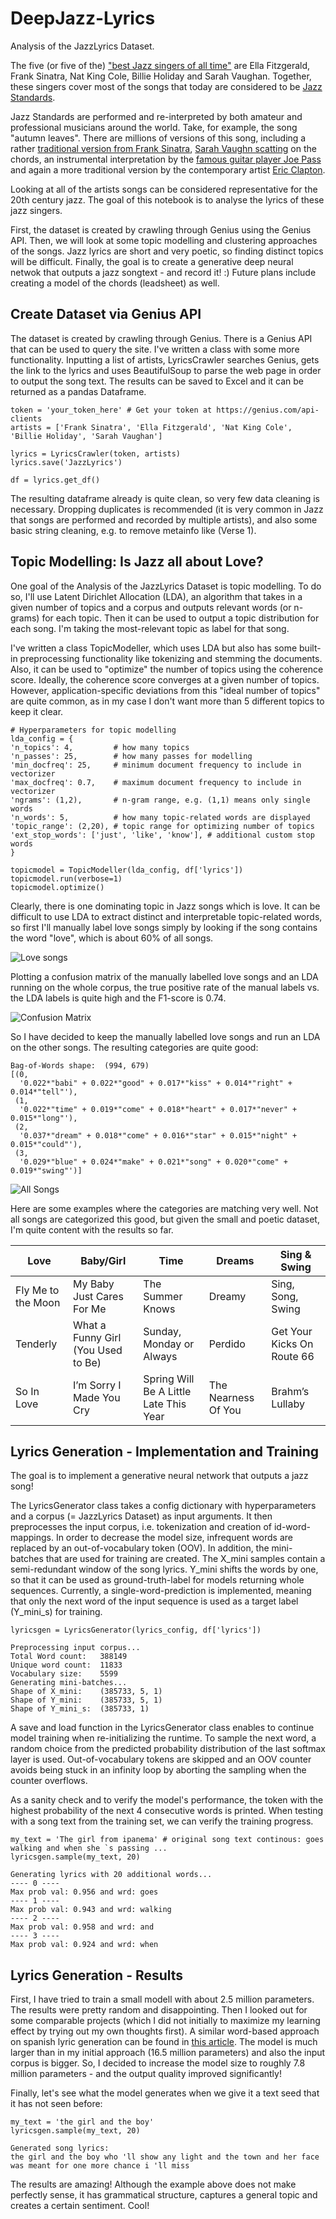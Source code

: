 # DeepJazz-Lyrics
Analysis of the JazzLyrics Dataset.

The five (or five of the) ["best Jazz singers of all time"](https://www.udiscovermusic.com/stories/50-best-jazz-singers/) are Ella Fitzgerald, Frank Sinatra, Nat King Cole, Billie Holiday and Sarah Vaughan. Together, these singers cover most of the songs that today are considered to be [Jazz Standards](https://en.wikipedia.org/wiki/Jazz_standard). 

Jazz Standards are performed and re-interpreted by both amateur and professional musicians around the world. Take, for example, the song "autumn leaves". There are millions of versions of this song, including a rather [traditional version from Frank Sinatra](https://youtu.be/AO-H9Ni5NiQ?t=40), [Sarah Vaughn scatting](https://youtu.be/5cZG2WnXPgk?t=40) on the chords, an instrumental interpretation by the [famous guitar player Joe Pass](https://youtu.be/795sG19cPmU) and again a more traditional version by the contemporary artist [Eric Clapton](https://youtu.be/UQlFOX0YKlQ). 

Looking at all of the artists songs can be considered representative for the 20th century jazz. The goal of this notebook is to analyse the lyrics of these jazz singers. 

First, the dataset is created by crawling through Genius using the Genius API. Then, we will look at some topic modelling and clustering approaches of the songs. Jazz lyrics are short and very poetic, so finding distinct topics will be difficult. Finally, the goal is to create a generative deep neural netwok that outputs a jazz songtext - and record it! :) Future plans include creating a model of the chords (leadsheet) as well.   

## Create Dataset via Genius API

The dataset is created by crawling through Genius. There is a Genius API that can be used to query the site. I've written a class with some more functionality. Inputting a list of artists, LyricsCrawler searches Genius, gets the link to the lyrics and uses BeautifulSoup to parse the web page in order to output the song text. The results can be saved to Excel and it can be returned as a pandas Dataframe. 

```
token = 'your_token_here' # Get your token at https://genius.com/api-clients
artists = ['Frank Sinatra', 'Ella Fitzgerald', 'Nat King Cole', 'Billie Holiday', 'Sarah Vaughan']

lyrics = LyricsCrawler(token, artists)
lyrics.save('JazzLyrics')

df = lyrics.get_df()
```
The resulting dataframe already is quite clean, so very few data cleaning is necessary. Dropping duplicates is recommended (it is very common in Jazz that songs are performed and recorded by multiple artists), and also some basic string cleaning, e.g. to remove metainfo like (Verse 1).

## Topic Modelling: Is Jazz all about Love?

One goal of the Analysis of the JazzLyrics Dataset is topic modelling. To do so, I'll use Latent Dirichlet Allocation (LDA), an algorithm that takes in a given number of topics and a corpus and outputs relevant words (or n-grams) for each topic. Then it can be used to output a topic distribution for each song. I'm taking the most-relevant topic as label for that song. 

I've written a class TopicModeller, which uses LDA but also has some built-in preprocessing functionality like tokenizing and stemming the documents. Also, it can be used to "optimize" the number of topics using the coherence score. Ideally, the coherence score converges at a given number of topics. However, application-specific deviations from this "ideal number of topics" are quite common, as in my case I don't want more than 5 different topics to keep it clear.

```
# Hyperparameters for topic modelling
lda_config = {
'n_topics': 4,         # how many topics
'n_passes': 25,        # how many passes for modelling
'min_docfreq': 25,     # minimum document frequency to include in vectorizer
'max_docfreq': 0.7,    # maximum document frequency to include in vectorizer
'ngrams': (1,2),       # n-gram range, e.g. (1,1) means only single words
'n_words': 5,          # how many topic-related words are displayed
'topic_range': (2,20), # topic range for optimizing number of topics
'ext_stop_words': ['just', 'like', 'know'], # additional custom stop words
}

topicmodel = TopicModeller(lda_config, df['lyrics'])
topicmodel.run(verbose=1)
topicmodel.optimize()
```

Clearly, there is one dominating topic in Jazz songs which is love. It can be difficult to use LDA to extract distinct and interpretable topic-related words, so first I'll manually label love songs simply by looking if the song contains the word "love", which is about 60% of all songs. 

![Love songs](/pics/love_labels.png)

Plotting a confusion matrix of the manually labelled love songs and an LDA running on the whole corpus, the true positive rate of the manual labels vs. the LDA labels is quite high and the F1-score is 0.74. 

![Confusion Matrix](/pics/confusion_matrix.png)

So I have decided to keep the manually labelled love songs and run an LDA on the other songs. The resulting categories are quite good:

```
Bag-of-Words shape:  (994, 679)
[(0,
  '0.022*"babi" + 0.022*"good" + 0.017*"kiss" + 0.014*"right" + 0.014*"tell"'),
 (1,
  '0.022*"time" + 0.019*"come" + 0.018*"heart" + 0.017*"never" + 0.015*"long"'),
 (2,
  '0.037*"dream" + 0.018*"come" + 0.016*"star" + 0.015*"night" + 0.015*"could"'),
 (3,
  '0.029*"blue" + 0.024*"make" + 0.021*"song" + 0.020*"come" + 0.019*"swing"')]
```

![All Songs](/pics/all_labels.png)

Here are some examples where the categories are matching very well. Not all songs are categorized this good, but given the small and poetic dataset, I'm quite content with the results so far.

Love | Baby/Girl | Time | Dreams | Sing & Swing
------------ | ------------- | ------------- | ------------- | ------------- 
Fly Me to the Moon| My Baby Just Cares For Me | The Summer Knows | Dreamy | Sing, Song, Swing
Tenderly | What a Funny Girl (You Used to Be) | Sunday, Monday or Always | Perdido | Get Your Kicks On Route 66
So In Love | I’m Sorry I Made You Cry 	 | Spring Will Be A Little Late This Year 	 | The Nearness Of You | Brahm’s Lullaby

## Lyrics Generation - Implementation and Training

The goal is to implement a generative neural network that outputs a jazz song! 

The LyricsGenerator class takes a config dictionary with hyperparameters and a corpus (= JazzLyrics Dataset) as input arguments. It then preprocesses the input corpus, i.e. tokenization and creation of id-word-mappings. In order to decrease the model size, infrequent words are replaced by an out-of-vocabulary token (OOV). In addition, the mini-batches that are used for training are created. The X_mini samples contain a semi-redundant window of the song lyrics. Y_mini shifts the words by one, so that it can be used as ground-truth-label for models returning whole sequences. Currently, a single-word-prediction is implemented, meaning that only the next word of the input sequence is used as a target label (Y_mini_s) for training.

```
lyricsgen = LyricsGenerator(lyrics_config, df['lyrics'])

Preprocessing input corpus...
Total Word count:   388149
Unique word count:  11833
Vocabulary size:    5599
Generating mini-batches...
Shape of X_mini:    (385733, 5, 1)
Shape of Y_mini:    (385733, 5, 1)
Shape of Y_mini_s:  (385733, 1)
```

A save and load function in the LyricsGenerator class enables to continue model training when re-initializing the runtime. To sample the next word, a random choice from the predicted probability distribution of the last softmax layer is used. Out-of-vocabulary tokens are skipped and an OOV counter avoids being stuck in an infinity loop by aborting the sampling when the counter overflows. 

As a sanity check and to verify the model's performance, the token with the highest probability of the next 4 consecutive words is printed. When testing with a song text from the training set, we can verify the training progress.

```
my_text = 'The girl from ipanema' # original song text continous: goes walking and when she `s passing ...
lyricsgen.sample(my_text, 20)

Generating lyrics with 20 additional words...
---- 0 ----
Max prob val: 0.956 and wrd: goes
---- 1 ----
Max prob val: 0.943 and wrd: walking
---- 2 ----
Max prob val: 0.958 and wrd: and
---- 3 ----
Max prob val: 0.924 and wrd: when
```

## Lyrics Generation - Results

First, I have tried to train a small modell with about 2.5 million parameters. The results were pretty random and disappointing. Then I looked out for some comparable projects (which I did not initially to maximize my learning effect by trying out my own thoughts first). A similar word-based approach on spanish lyric generation can be found in [this article](https://medium.com/coinmonks/word-level-lstm-text-generator-creating-automatic-song-lyrics-with-neural-networks-b8a1617104fb). The model is much larger than in my initial approach  (16.5 million parameters) and also the input corpus is bigger. So, I decided to increase the model size to roughly 7.8 million parameters - and the output quality improved significantly!  

Finally, let's see what the model generates when we give it a text seed that it has not seen before:

```
my_text = 'the girl and the boy'
lyricsgen.sample(my_text, 20)

Generated song lyrics:
the girl and the boy who 'll show any light and the town and her face was meant for one more chance i 'll miss
```

The results are amazing! Although the example above does not make perfectly sense, it has grammatical structure, captures a general topic and creates a certain sentiment. Cool!
